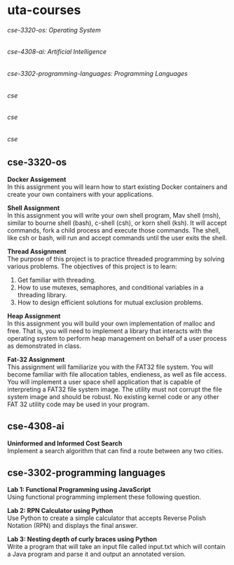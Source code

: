 # uta-courses

###### cse-3320-os: Operating System

###### cse-4308-ai: Artificial Intelligence

###### cse-3302-programming-languages: Programming Languages

###### cse

###### cse

###### cse

## cse-3320-os

**Docker Assigement**  
In this assignment you will learn how to start existing Docker containers and create your own containers with your applications.

**Shell Assignment**  
In this assignment you will write your own shell program, Mav shell (msh), similar to bourne shell (bash), c-shell (csh), or korn shell
(ksh). It will accept commands, fork a child process and execute those commands. The shell, like csh or bash, will run and accept
commands until the user exits the shell.

**Thread Assignment**  
The purpose of this project is to practice threaded programming by solving various
problems. The objectives of this project is to learn:

1. Get familiar with threading.
2. How to use mutexes, semaphores, and conditional variables in a threading library.
3. How to design efficient solutions for mutual exclusion problems.

**Heap Assignment**  
In this assignment you will build your own implementation of malloc and free. That is, you will need to implement a library that
interacts with the operating system to perform heap management on behalf of a user process as demonstrated in class.

**Fat-32 Assignment**  
This assignment will familiarize you with the FAT32 file system. You will become familiar with file allocation tables, endieness, as well as file access. You will implement a user space shell application that is capable of interpreting a FAT32 file system image. The utility must not corrupt the file system image and should be robust. No existing kernel code or any other FAT 32 utility code may be used in your program.

## cse-4308-ai

**Uninformed and Informed Cost Search**  
Implement a search algorithm that can find a route between any two cities.

## cse-3302-programming languages

**Lab 1: Functional Programming using JavaScript**  
Using functional programming implement these following question.

**Lab 2: RPN Calculator using Python**  
Use Python to create a simple calculator that accepts Reverse Polish Notation (RPN) and displays the final answer.

**Lab 3: Nesting depth of curly braces using Python**  
Write a program that will take an input file called input.txt which will contain a Java program and parse it and output an annotated version.
